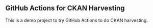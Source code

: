 ## GitHub Actions for CKAN Harvesting

This is a demo project to try GitHub Actions to do CKAN harvesting.
